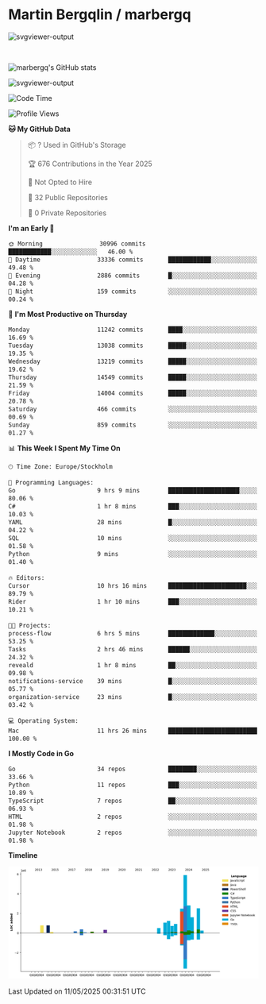 # Martin Bergqlin / marbergq

![svgviewer-output](https://user-images.githubusercontent.com/2405410/206014777-22d41ecb-c24f-421d-b7d9-bba2cb5bb0de.svg)

<br>

<!--- [![Martin's Week](https://github-readme-stats.vercel.app/api/wakatime?username=marbergq&theme=dark)](https://github.com/anuraghazra/github-readme-stats) -->

![marbergq's GitHub stats](https://github-readme-stats.vercel.app/api?username=marbergq&count_private=true&show_icons=true)

![svgviewer-output](https://wakatime.com/badge/user/3f0a2069-6683-4e19-9a4a-7d21ea815067.svg)

<!--START_SECTION:waka-->
![Code Time](http://img.shields.io/badge/Code%20Time-5%2C063%20hrs%2044%20mins-blue)

![Profile Views](http://img.shields.io/badge/Profile%20Views-5-blue)

**🐱 My GitHub Data** 

> 📦 ? Used in GitHub's Storage 
 > 
> 🏆 676 Contributions in the Year 2025
 > 
> 🚫 Not Opted to Hire
 > 
> 📜 32 Public Repositories 
 > 
> 🔑 0 Private Repositories 
 > 
**I'm an Early 🐤** 

```text
🌞 Morning                30996 commits       ████████████░░░░░░░░░░░░░   46.00 % 
🌆 Daytime                33336 commits       ████████████░░░░░░░░░░░░░   49.48 % 
🌃 Evening                2886 commits        █░░░░░░░░░░░░░░░░░░░░░░░░   04.28 % 
🌙 Night                  159 commits         ░░░░░░░░░░░░░░░░░░░░░░░░░   00.24 % 
```
📅 **I'm Most Productive on Thursday** 

```text
Monday                   11242 commits       ████░░░░░░░░░░░░░░░░░░░░░   16.69 % 
Tuesday                  13038 commits       █████░░░░░░░░░░░░░░░░░░░░   19.35 % 
Wednesday                13219 commits       █████░░░░░░░░░░░░░░░░░░░░   19.62 % 
Thursday                 14549 commits       █████░░░░░░░░░░░░░░░░░░░░   21.59 % 
Friday                   14004 commits       █████░░░░░░░░░░░░░░░░░░░░   20.78 % 
Saturday                 466 commits         ░░░░░░░░░░░░░░░░░░░░░░░░░   00.69 % 
Sunday                   859 commits         ░░░░░░░░░░░░░░░░░░░░░░░░░   01.27 % 
```


📊 **This Week I Spent My Time On** 

```text
🕑︎ Time Zone: Europe/Stockholm

💬 Programming Languages: 
Go                       9 hrs 9 mins        ████████████████████░░░░░   80.06 % 
C#                       1 hr 8 mins         ███░░░░░░░░░░░░░░░░░░░░░░   10.03 % 
YAML                     28 mins             █░░░░░░░░░░░░░░░░░░░░░░░░   04.22 % 
SQL                      10 mins             ░░░░░░░░░░░░░░░░░░░░░░░░░   01.58 % 
Python                   9 mins              ░░░░░░░░░░░░░░░░░░░░░░░░░   01.40 % 

🔥 Editors: 
Cursor                   10 hrs 16 mins      ██████████████████████░░░   89.79 % 
Rider                    1 hr 10 mins        ███░░░░░░░░░░░░░░░░░░░░░░   10.21 % 

🐱‍💻 Projects: 
process-flow             6 hrs 5 mins        █████████████░░░░░░░░░░░░   53.25 % 
Tasks                    2 hrs 46 mins       ██████░░░░░░░░░░░░░░░░░░░   24.32 % 
reveald                  1 hr 8 mins         ██░░░░░░░░░░░░░░░░░░░░░░░   09.98 % 
notifications-service    39 mins             █░░░░░░░░░░░░░░░░░░░░░░░░   05.77 % 
organization-service     23 mins             █░░░░░░░░░░░░░░░░░░░░░░░░   03.42 % 

💻 Operating System: 
Mac                      11 hrs 26 mins      █████████████████████████   100.00 % 
```

**I Mostly Code in Go** 

```text
Go                       34 repos            ████████░░░░░░░░░░░░░░░░░   33.66 % 
Python                   11 repos            ███░░░░░░░░░░░░░░░░░░░░░░   10.89 % 
TypeScript               7 repos             ██░░░░░░░░░░░░░░░░░░░░░░░   06.93 % 
HTML                     2 repos             ░░░░░░░░░░░░░░░░░░░░░░░░░   01.98 % 
Jupyter Notebook         2 repos             ░░░░░░░░░░░░░░░░░░░░░░░░░   01.98 % 
```



**Timeline**

![Lines of Code chart](https://raw.githubusercontent.com/marbergq/marbergq/main/assets/bar_graph.png)


 Last Updated on 11/05/2025 00:31:51 UTC
<!--END_SECTION:waka-->
